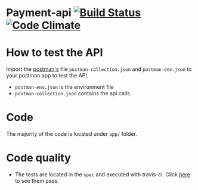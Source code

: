 # Payment-api [![Build Status](https://travis-ci.org/llaine/payment-api.svg?branch=master)](https://travis-ci.org/llaine/payment-api) [![Code Climate](https://codeclimate.com/github/llaine/payment-api/badges/gpa.svg)](https://codeclimate.com/github/llaine/payment-api)

# How to test the API

Import the [postman's](https://www.getpostman.com/) file `postman-collection.json` and `postman-env.json` to your postman app to test the API.
- `postman-env.json` is the environment file
- `postman-collection.json` contains the api calls.
 
# Code
 
 The majority of the code is located under `app/` folder.

# Code quality
 
 - The tests are located in the `spec` and executed with travis-ci. Click [here](https://travis-ci.org/llaine/payment-api) to see them pass.

